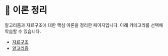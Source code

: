 # 📑 이론 정리

알고리즘과 자료구조에 대한 핵심 이론을 정리한 페이지입니다. 아래 카테고리를 선택해 학습할 수 있습니다.

- [자료구조](./data-structure/)
- [알고리즘](./algorithm/)